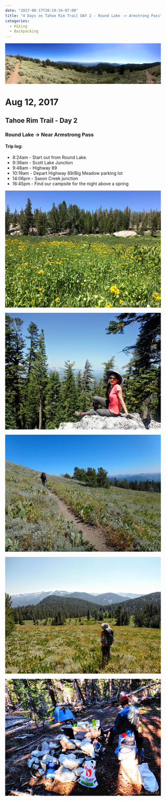 ```yaml
---
date: "2017-08-17T20:19:34-07:00"
title: "4 Days on Tahoe Rim Trail DAY 2 - Round Lake -> Armstrong Pass"
categories:
  - Hiking
  - Backpacking
---
```

![Tahoe Rim Trail DAY 2 - Round Lake -> Armstrong Pass](/img/2017/trtday2f.jpg)
# Aug 12, 2017
## Tahoe Rim Trail - Day 2
### Round Lake -> Near Armstrong Pass

#### Trip log:
* 8:24am - Start out from Round Lake.
* 9:36am - Scott Lake Junction
* 9:48am - Highway 89
* 10:19am - Depart Highway 89/Big Meadow parking lot
* 14:06pm - Saxon Creek junction
* 16:45pm - Find our campsite for the night above a spring

![Tahoe Rim Trail DAY 2 - Round Lake -> Armstrong Pass](/img/2017/trtday2a.jpg)

<!--more-->

![Tahoe Rim Trail DAY 2 - Round Lake -> Armstrong Pass](/img/2017/trtday2b.jpg)

![Tahoe Rim Trail DAY 2 - Round Lake -> Armstrong Pass](/img/2017/trtday2c.jpg)

![Tahoe Rim Trail DAY 2 - Round Lake -> Armstrong Pass](/img/2017/trtday2d.jpg)

![Tahoe Rim Trail DAY 2 - Round Lake -> Armstrong Pass](/img/2017/trtday2e.jpg)
